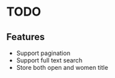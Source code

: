# TODO

## Features

- Support pagination
- Support full text search
- Store both open and women title
